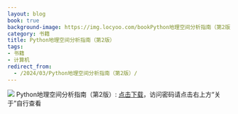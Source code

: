 ```yaml
---
layout: blog
book: true
background-image: https://img.locyoo.com/bookPython地理空间分析指南（第2版）.jpg
category: 书籍
title: Python地理空间分析指南（第2版）
tags:
- 书籍
- 计算机
redirect_from:
  - /2024/03/Python地理空间分析指南（第2版）/
---
```

![](https://img.locyoo.com/bookPython地理空间分析指南（第2版）.jpg)
Python地理空间分析指南（第2版）: <a name = "ref1" href="https://url18.ctfile.com/f/50983618-1375542736-e303ce?p=3619">点击下载</a>，访问密码请点击右上方“关于”自行查看